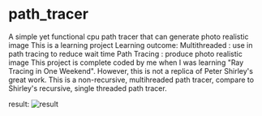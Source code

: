 # path_tracer

A simple yet functional cpu path tracer that can generate photo realistic image
This is a learning project
Learning outcome:
  Multithreaded : use in path tracing to reduce wait time
  Path Tracing   : produce photo realistic image
  This project is complete coded by me when I was learning "Ray Tracing in One Weekend". However, this is not a replica of Peter Shirley's great work. This is a non-recursive, multihreaded path tracer, compare to Shirley's recursive, single threaded path tracer.


result:
![result](https://github.com/felixaszx/path_tracer/assets/101950667/0fa957d1-f166-4174-b58b-91c4008e3766)
